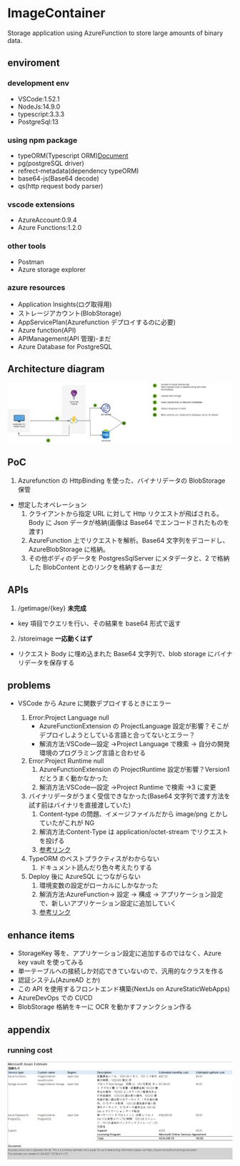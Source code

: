 <!-- @format -->

# ImageContainer

Storage application using AzureFunction to store large amounts of binary data.

## enviroment

### development env

- VSCode:1.52.1
- NodeJs:14.9.0
- typescript:3.3.3
- PostgreSql:13

### using npm package

- typeORM(Typescript ORM)[Document](https://typeorm.io/#/)
- pg(postgreSQL driver)
- refrect-metadata(dependency typeORM)
- base64-js(Base64 decode)
- qs(http request body parser)

### vscode extensions

- AzureAccount:0.9.4
- Azure Functions:1.2.0

### other tools

- Postman
- Azure storage explorer

### azure resources

- Application Insights(ログ取得用)
- ストレージアカウント(BlobStorage)
- AppServicePlan(Azurefunction デプロイするのに必要)
- Azure function(API)
- APIManagement(API 管理)-まだ
- Azure Database for PostgreSQL

## Architecture diagram

![Architecture diagram](メモ\ImageContainerArchtecture.png)

## PoC

1. Azurefunction の HttpBinding を使った、バイナリデータの BlobStorage 保管

- 想定したオペレーション
  1. クライアントから指定 URL に対して Http リクエストが飛ばされる。Body に Json データが格納(画像は Base64 でエンコードされたものを渡す)
  2. AzureFunction 上でリクエストを解析。Base64 文字列をデコードし、AzureBlobStorage に格納。
  3. その他ボディのデータを PostgresSqlServer にメタデータと、2 で格納した BlobContent とのリンクを格納する―まだ

## APIs

1. /getimage/{key} **未完成**

- key 項目でクエリを行い、その結果を base64 形式で返す

2. /storeimage **一応動くはず**

- リクエスト Body に埋め込まれた Base64 文字列で、blob storage にバイナリデータを保存する

## problems

- VSCode から Azure に関数デプロイするときにエラー

  1. Error:Project Language null
     - AzureFunctionExtension の ProjectLanguage 設定が影響？そこがデプロイしようとしている言語と合ってないとエラー？
     - 解消方法:VSCode―設定 →Project Language で検索 → 自分の開発環境のプログラミング言語と合わせる
  2. Error:Project Runtime null
     1. AzureFunctionExtension の ProjectRuntime 設定が影響？Version1 だとうまく動かなかった
     2. 解消方法:VSCode―設定 →Project Runtime で検索 →3 に変更
  3. バイナリデータがうまく受信できなかった(Base64 文字列で渡す方法を試す前はバイナリを直接渡していた)
     1. Content-type の問題、イメージファイルだから image/png とかしていたがこれが NG
     2. 解消方法:Content-Type は application/octet-stream でリクエストを投げる
     3. [参考リンク](https://docs.microsoft.com/ja-jp/azure/azure-functions/functions-bindings-http-webhook-trigger?tabs=javascript)
  4. TypeORM のベストプラクティスがわからない
     1. ドキュメント読んだり色々考えたりする
  5. Deploy 後に AzureSQL につながらない
     1. 環境変数の設定がローカルにしかなかった
     2. 解消方法:AzureFunction→ 設定 → 構成 → アプリケーション設定で、新しいアプリケーション設定に追加していく
     3. [参考リンク](https://docs.microsoft.com/ja-jp/azure/azure-functions/functions-how-to-use-azure-function-app-settings?tabs=portal)

## enhance items

- StorageKey 等を、アプリケーション設定に追加するのではなく、Azure key vault を使ってみる
- 単一テーブルへの接続しか対応できていないので、汎用的なクラスを作る
- 認証システム(AzureAD とか)
- この API を使用するフロントエンド構築(NextJs on AzureStaticWebApps)
- AzureDevOps での CI/CD
- BlobStorage 格納をキーに OCR を動かすファンクション作る

## appendix

### running cost

![running cost](メモ/AzureRunningCost.png)
